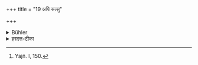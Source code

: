 +++
title = "19 अपि सत्सु"

+++

<details><summary>Bühler</summary>

19. Nor if good men (have come). [^11] 


[^11]:  Yājñ. I, 150.
</details>

<details><summary>हरदत्त-टीका</summary>

## सूत्रम् 
अपि सत्सु ॥ १९ ॥  
### टिप्पनी
ये विद्याचरित्रादिभिर्महान्तः सन्तः तेष्वपि ग्राममागतेषु तदहरनध्यायः ॥ १९ ॥
</details>
